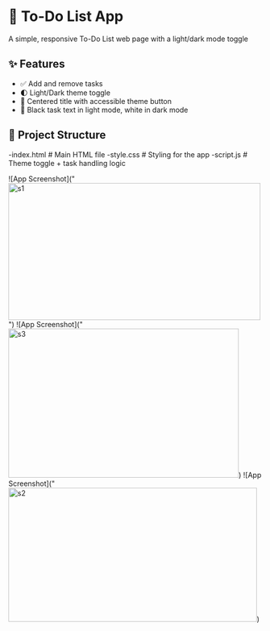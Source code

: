 # 📝 To-Do List App

A simple, responsive To-Do List web page with a light/dark mode toggle

## ✨ Features
- ✅ Add and remove tasks
- 🌓 Light/Dark theme toggle 
- 🎯 Centered title with accessible theme button
- 🎨 Black task text in light mode, white in dark mode

## 📂 Project Structure
-index.html # Main HTML file
-style.css # Styling for the app
-script.js # Theme toggle + task handling logic

![App Screenshot]("<img width="500" height="272" alt="s1" src="https://github.com/user-attachments/assets/31ed2cb1-2867-4fe0-b8ed-b3e885cfc568" />")
![App Screenshot]("<img width="457" height="296" alt="s3" src="https://github.com/user-attachments/assets/26207511-524a-4941-9b6f-2a8570f1780f" />)
![App Screenshot]("<img width="493" height="266" alt="s2" src="https://github.com/user-attachments/assets/d8353e4b-d03b-4765-a93c-35adc5fa74f6" />)

